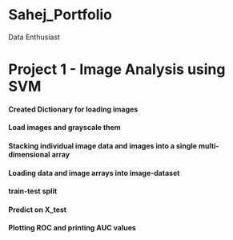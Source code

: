 # Sahej_Portfolio
Data Enthusiast 


# Project 1 - Image Analysis using SVM
#### Created Dictionary for loading images
#### Load images and grayscale them
#### Stacking individual image data and images into a single multi-dimensional array
#### Loading data and image arrays into image-dataset
#### train-test split
#### Predict on X_test
#### Plotting ROC and printing AUC values
